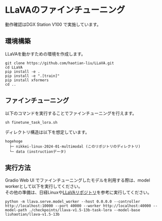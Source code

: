 # LLaVAのファインチューニング
動作確認はDGX Station V100 で実施しています。
## 環境構築
LLaVAを動かすための環境を作成します。
```
git clone https://github.com/haotian-liu/LLaVA.git
cd LLaVA
pip install -e .
pip install -e ".[train]"
pip install xformers
cd ..
```

## ファインチューニング
以下のコマンドを実行することでファインチューニングを行えます。
```
sh finetune_task_lora.sh
```

ディレクトリ構造は以下を想定しています。
```
hogehoge
  ├─ nikkei-linux-2024-01-multimodal (このリポジトリのディレクトリ)
  └─ data (instructionデータ)
  ```

## 実行方法
Gradio Web UI でファインチューニングしたモデルを利用する際は、model workerとして以下を実行してください。  
その他の準備は、日経Linuxや[LLaVAリポジトリ](https://github.com/haotian-liu/LLaVA)を参考に実行してください。

```
python -m llava.serve.model_worker --host 0.0.0.0 --controller http://localhost:10000 --port 40000 --worker http://localhost:40000 --model-path ./checkpoints/llava-v1.5-13b-task-lora --model-base liuhaotian/llava-v1.5-13b
```